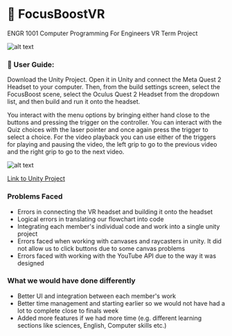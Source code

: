 # 🧠 FocusBoostVR
ENGR 1001 Computer Programming For Engineers VR Term Project

![alt text](https://saadsifar.vercel.app/cards/Focus%20Boost.png)

### 📌 User Guide:

Download the Unity Project. Open it in Unity and connect the Meta Quest 2 Headset to your computer. Then, from the build settings screen, select the FocusBoost scene, select the Oculus Quest 2 Headset from the dropdown list, and then build and run it onto the headset.

You interact with the menu options by bringing either hand close to the buttons and pressing the trigger on the controller. You can interact with the Quiz choices with the laser pointer and once again press the trigger to select a choice. For the video playback you can use either of the triggers for playing and pausing the video, the left grip to go to the previous video and the right grip to go to the next video.

![alt text](https://giencprograms.blob.core.windows.net/ceu/assets/course-images/Quest%20Controller%20Diagram.png)

[Link to Unity Project](https://drive.google.com/drive/folders/1x5vF9O-25m7ATkg24AQmODd9bi_4TWYY?usp=sharing)


### Problems Faced
* Errors in connecting the VR headset and building it onto the headset
* Logical errors in translating our flowchart into code
* Integrating each member's individual code and work into a single unity project
* Errors faced when working with canvases and raycasters in unity. It did not allow us to click buttons due to some canvas problems
* Errors faced with working with the YouTube API due to the way it was designed

### What we would have done differently
* Better UI and integration between each member's work
* Better time management and starting earlier so we would not have had a lot to complete close to finals week
* Added more features if we had more time (e.g. different learning sections like sciences, English, Computer skills etc.)
